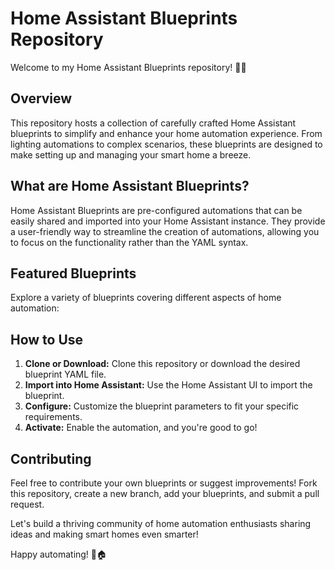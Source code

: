 # Home Assistant Blueprints Repository

Welcome to my Home Assistant Blueprints repository! 🏡✨

## Overview

This repository hosts a collection of carefully crafted Home Assistant blueprints to simplify and enhance your home automation experience. From lighting automations to complex scenarios, these blueprints are designed to make setting up and managing your smart home a breeze.

## What are Home Assistant Blueprints?

Home Assistant Blueprints are pre-configured automations that can be easily shared and imported into your Home Assistant instance. They provide a user-friendly way to streamline the creation of automations, allowing you to focus on the functionality rather than the YAML syntax.

## Featured Blueprints

Explore a variety of blueprints covering different aspects of home automation:

## How to Use

1. **Clone or Download:** Clone this repository or download the desired blueprint YAML file.
2. **Import into Home Assistant:** Use the Home Assistant UI to import the blueprint.
3. **Configure:** Customize the blueprint parameters to fit your specific requirements.
4. **Activate:** Enable the automation, and you're good to go!

## Contributing

Feel free to contribute your own blueprints or suggest improvements! Fork this repository, create a new branch, add your blueprints, and submit a pull request.

Let's build a thriving community of home automation enthusiasts sharing ideas and making smart homes even smarter!

Happy automating! 🚀🏠
